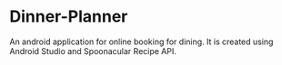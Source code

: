 # Dinner-Planner
An android application for online booking for dining. It is created using Android Studio and Spoonacular Recipe API.
